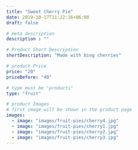 ```yaml
---
title: "Sweet Cherry Pie"
date: 2019-10-17T11:22:16+06:00
draft: false

# meta description
description : ""

# Product Short Description
shortDescription: "Made with bing cherries"

# product Price
price: "20"
priceBefore: "40"

# type must be "products"
type: "fruit"

# product Images
# first image will be shown in the product page
images:
  - image: "images/fruit-pies/cherry4.jpg"
  - image: "images/fruit-pies/cherry1.jpg"
  - image: "images/fruit-pies/cherry2.jpg"
  - image: "images/fruit-pies/cherry3.jpg"
---
```


